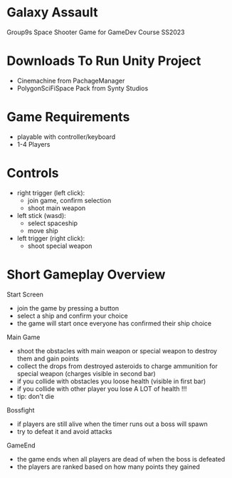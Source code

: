 # Galaxy Assault
Group9s Space Shooter Game for GameDev Course SS2023

# Downloads To Run Unity Project
- Cinemachine from PachageManager
- PolygonSciFiSpace Pack from Synty Studios

# Game Requirements
- playable with controller/keyboard
- 1-4 Players

# Controls
- right trigger (left click):
  - join game, confirm selection
  - shoot main weapon
- left stick (wasd):
  - select spaceship
  - move ship 
- left trigger (right click):
  - shoot special weapon

# Short Gameplay Overview

Start Screen
- join the game by pressing a button
- select a ship and confirm your choice
- the game will start once everyone has confirmed their ship choice

Main Game
- shoot the obstacles with main weapon or special weapon to destroy them and gain points
- collect the drops from destroyed asteroids to charge ammunition for special weapon (charges visible in second bar)
- if you collide with obstacles you loose health (visible in first bar)
- if you collide with other player you lose A LOT of health !!!
- tip: don't die

Bossfight
- if players are still alive when the timer runs out a boss will spawn
- try to defeat it and avoid attacks

GameEnd
- the game ends when all players are dead of when the boss is defeated
- the players are ranked based on how many points they gained

